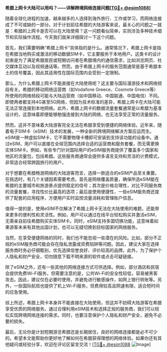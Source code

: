 **希腊上网卡大陆可以用吗？——详解跨境网络连接问题[[TG💪+ @esim1088](https://t.me/s/esim1088)]**

随着全球化进程的加速，越来越多的人选择到海外旅行、工作或学习，而网络连接成了不可或缺的一部分。对于计划前往希腊的大陆游客来说，最关心的问题之一就是：希腊的上网卡是否可以在大陆使用？这一问题看似简单，实则涉及多种技术细节和实际操作流程。今天我们就来详细探讨一下这个问题。

首先，我们需要明确“希腊上网卡”具体指的是什么。通常情况下，希腊上网卡是指在希腊当地购买或激活的移动数据SIM卡，它主要服务于本地用户。这类卡的设计初衷是为了满足希腊居民或短期访问者在希腊境内的通信需求，比如浏览网页、社交媒体互动以及视频通话等。然而，由于希腊上网卡的服务范围通常是基于希腊本土的信号覆盖，因此其适用性在国际范围内会受到一定限制。

那么，为什么希腊上网卡不能直接在大陆使用呢？这主要与国际漫游技术和网络频段有关。希腊的移动网络运营商（如Vodafone Greece、Cosmote Greece等）所使用的网络频段可能与大陆运营商（如中国移动、中国联通、中国电信）不同。即使两者都支持4G甚至5G网络，但因为技术标准的差异，希腊上网卡在大陆可能无法正常连接到本地网络。此外，希腊上网卡的数据流量套餐通常是以希腊为基准设计的，这意味着即便能够勉强连接到大陆的网络，也无法享受正常的流量服务。

然而，这并不意味着大陆游客完全无法在希腊享受到便捷的网络体验。近年来，随着电子SIM卡（eSIM）技术的发展，一种全新的跨境网络解决方案应运而生。eSIM是一种虚拟SIM卡，它不需要物理卡槽即可安装到支持该功能的设备中。通过eSIM，用户可以直接在全球范围内选择合适的运营商和服务套餐，而无需更换实体SIM卡。例如，有些专门针对国际用户的eSIM服务商提供了覆盖多个国家和地区的流量包，包括希腊。这些服务商通常会提供多语言支持和灵活的计费模式，非常适合经常跨国旅行的用户。

对于想要在希腊畅游网络的大陆游客而言，选择一款适合的eSIM产品至关重要。在挑选时，有几个关键因素需要考虑。首先是网络覆盖质量，确保所选eSIM能在希腊的主要城市和旅游景点提供稳定的信号；其次是价格合理性，对比不同服务商的流量套餐，寻找性价比最高的选项；最后是使用便捷性，一些eSIM服务商还提供了配套的应用程序，方便用户实时监控流量消耗和管理账户信息。

值得一提的是，使用eSIM不仅解决了希腊上网卡无法在大陆使用的难题，还能带来更多的便利性和灵活性。例如，用户可以通过在线平台轻松购买并激活eSIM，无需亲自前往希腊购买实体SIM卡。同时，eSIM支持多国切换功能，这意味着如果游客未来有其他出国计划，也可以无缝切换到目标国家的网络服务。

当然，在享受便捷网络的同时，我们也不能忽视一些潜在的风险。比如，部分不正规的eSIM服务商可能会存在隐私泄露或资费陷阱等问题。因此，建议大家在选择服务商时务必仔细甄别，优先选择信誉良好、评价较高的品牌。此外，为了保护个人隐私和财产安全，切勿随意下载不明来源的软件或点击可疑链接。

除了eSIM之外，还有一些其他的网络连接方式可供选择。例如，部分酒店和民宿会提供免费Wi-Fi服务，但需要注意的是，公共Wi-Fi的安全性较低，容易被黑客攻击。因此，建议仅在必要时使用，并避免进行敏感操作，如网上银行转账等。另外，一些国际航班也提供了机上Wi-Fi服务，但费用较高且网速有限，适合短时间的应急使用。

综上所述，希腊上网卡本身并不能直接在大陆使用，但这并不妨碍大陆游客在希腊享受优质的网络服务。通过合理利用eSIM技术和选择正规的服务商，我们可以轻松实现跨境网络连接的需求。同时，也要注意保护个人隐私和财产安全，避免不必要的损失。

最后，无论你是计划短期游览希腊还是长期居住，良好的网络连接都是必不可少的。希望本文能帮助你更好地了解如何在希腊获得理想的网络体验。如果你还有其他疑问或经验分享，欢迎在评论区留言交流！[[TG💪+ @esim1088](https://t.me/s/esim1088) ![Image](https://i.postimg.cc/4NQfJmqS/Snipaste-2025-05-13-00-14-12.png)]